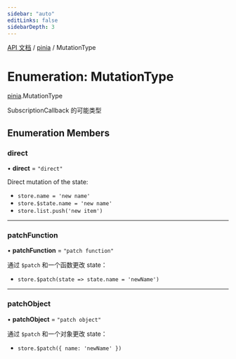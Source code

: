 ```yaml
---
sidebar: "auto"
editLinks: false
sidebarDepth: 3
---
```


[API 文档](../index.md) / [pinia](../modules/pinia.md) / MutationType

# Enumeration: MutationType

[pinia](../modules/pinia.md).MutationType

SubscriptionCallback 的可能类型

## Enumeration Members

### direct

• **direct** = ``"direct"``

Direct mutation of the state:

- `store.name = 'new name'`
- `store.$state.name = 'new name'`
- `store.list.push('new item')`

___

### patchFunction

• **patchFunction** = ``"patch function"``

通过 `$patch` 和一个函数更改 state：

- `store.$patch(state => state.name = 'newName')`

___

### patchObject

• **patchObject** = ``"patch object"``

通过 `$patch` 和一个对象更改 state：

- `store.$patch({ name: 'newName' })`
